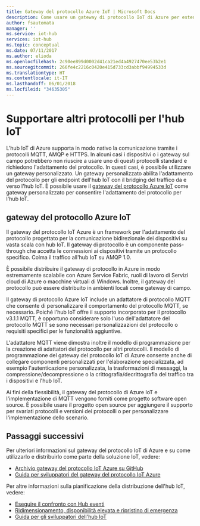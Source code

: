 ```yaml
---
title: Gateway del protocollo Azure IoT | Microsoft Docs
description: Come usare un gateway di protocollo IoT di Azure per estendere le funzionalità dell'hub IoT e il supporto del protocollo per consentire ai dispositivi di connettersi all'hub usando protocolli non supportati dall'hub IoT in modo nativo.
author: fsautomata
manager: ''
ms.service: iot-hub
services: iot-hub
ms.topic: conceptual
ms.date: 07/11/2017
ms.author: elioda
ms.openlocfilehash: 2c90ee899d0002d41ca21ed4a4927470ee53b2e1
ms.sourcegitcommit: 266fe4c2216c0420e415d733cd3abbf94994533d
ms.translationtype: HT
ms.contentlocale: it-IT
ms.lasthandoff: 06/01/2018
ms.locfileid: "34635305"
---
```

# <a name="support-additional-protocols-for-iot-hub"></a>Supportare altri protocolli per l'hub IoT
L'hub IoT di Azure supporta in modo nativo la comunicazione tramite i protocolli MQTT, AMQP e HTTPS. In alcuni casi i dispositivi o i gateway sul campo potrebbero non riuscire a usare uno di questi protocolli standard e richiedono l'adattamento del protocollo. In questi casi, è possibile utilizzare un gateway personalizzato. Un gateway personalizzato abilita l'adattamento del protocollo per gli endpoint dell'hub IoT con il bridging del traffico da e verso l'hub IoT. È possibile usare il [gateway del protocollo Azure IoT](https://github.com/Azure/azure-iot-protocol-gateway/blob/master/README.md) come gateway personalizzato per consentire l'adattamento del protocollo per l'hub IoT.

## <a name="azure-iot-protocol-gateway"></a>gateway del protocollo Azure IoT
Il gateway del protocollo IoT Azure è un framework per l'adattamento del protocollo progettato per la comunicazione bidirezionale dei dispositivi su vasta scala con hub IoT. Il gateway di protocollo è un componente pass-through che accetta le connessioni ai dispositivi tramite un protocollo specifico. Colma il traffico all'hub IoT su AMQP 1.0. 

È possibile distribuire il gateway di protocollo in Azure in modo estremamente scalabile con Azure Service Fabric, ruoli di lavoro di Servizi cloud di Azure o macchine virtuali di Windows. Inoltre, il gateway del protocollo può essere distribuito in ambienti locali come gateway di campo.

Il gateway di protocollo Azure IoT include un adattatore di protocollo MQTT che consente di personalizzare il comportamento del protocollo MQTT, se necessario. Poiché l'hub IoT offre il supporto incorporato per il protocollo v3.1.1 MQTT, è opportuno considerare solo l'uso dell'adattatore del protocollo MQTT se sono necessari personalizzazioni del protocollo o requisiti specifici per le funzionalità aggiuntive.

L'adattatore MQTT viene dimostra inoltre il modello di programmazione per la creazione di adattatori del protocollo per altri protocolli. Il modello di programmazione del gateway del protocollo IoT di Azure consente anche di collegare componenti personalizzati per l'elaborazione specializzata, ad esempio l'autenticazione personalizzata, la trasformazioni di messaggi, la compressione/decompressione o la crittografia/decrittografia del traffico tra i dispositivi e l'hub IoT.

Ai fini della flessibilità, il gateway del protocollo di Azure IoT e l'implementazione di MQTT vengono forniti come progetto software open source. È possibile usare il progetto open source per aggiungere il supporto per svariati protocolli e versioni dei protocolli o per personalizzare l'implementazione dello scenario. 

## <a name="next-steps"></a>Passaggi successivi
Per ulteriori informazioni sul gateway del protocollo IoT di Azure e su come utilizzarlo e distribuirlo come parte della soluzione IoT, vedere:

* [Archivio gateway del protocollo IoT Azure su GitHub](https://github.com/Azure/azure-iot-protocol-gateway/blob/master/README.md)
* [Guida per sviluppatori del gateway del protocollo IoT Azure](https://github.com/Azure/azure-iot-protocol-gateway/blob/master/docs/DeveloperGuide.md)

Per altre informazioni sulla pianificazione della distribuzione dell'hub IoT, vedere:

* [Eseguire il confronto con Hub eventi][lnk-compare]
* [Ridimensionamento, disponibilità elevata e ripristino di emergenza][lnk-scaling]
* [Guida per gli sviluppatori dell'hub IoT][lnk-devguide]

[lnk-compare]: iot-hub-compare-event-hubs.md
[lnk-scaling]: iot-hub-scaling.md
[lnk-devguide]: iot-hub-devguide.md
